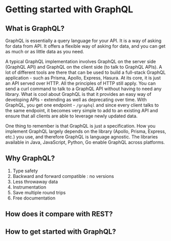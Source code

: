 # Getting started with GraphQL


## What is GraphQL? 
GraphQL is essentially a query language for your API. It is a way of asking for data from API. It offers a flexible way of asking for data, and you can get as much or as little data as you need. 

A typical GraphQL implementation involves GraphQL on the server side (GraphQL API) and GraphQL on the client side (to talk to GraphQL APIs). A lot of different tools are there that can be used to build a full-stack GraphQL application - such as Prisma, Apollo, Express, Hasura.
At its core, it is just an API served over HTTP. All the principles of HTTP still apply. You can send a curl command to talk to a GraphQL API without having to need any library. 
What is cool about GraphQL is that it provides an easy way of developing APIs - extending as well as deprecating over time. With GraphQL, you get one endpoint - `/graphql` and since every client talks to the same endpoint, it becomes very simple to add to an existing API and ensure that all clients are able to leverage newly updated data. 

One thing to remember is that GraphQL is just a specification. How you implement GraphQL largely depends on the library (Apollo, Prisma, Express, etc.) you use, and therefore GraphQL is language agnostic. The libraries available in Java, JavaScript, Python, Go enable GraphQL across platforms. 

## Why GraphQL? 
1. Type safety
2. Backward and forward compatible : no versions
3. Less throwaway data
4. Instrumentation
5. Save multiple round trips
6. Free documentation

## How does it compare with REST? 

## How to get started with GraphQL?